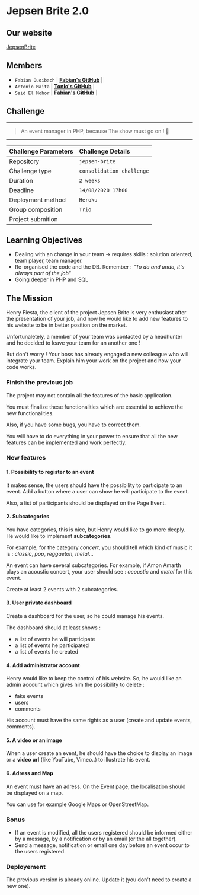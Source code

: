 # Jepsen Brite 2.0



## Our website

[JepsenBrite](https://jepsen-brite-mifato.herokuapp.com/)

## Members


- `Fabian Quoibach` | [**Fabian's GitHub**](https://github.com/fabquo) |
- `Antonio Maita` | [**Tonio's GitHub**](https://github.com/AntonioMaita) |
- `Said El Mohor` | [**Fabian's GitHub**](https://github.com/said956) |
  
## Challenge
---

> An event manager in PHP, because The show must go on ! :dancers:

---
|Challenge Parameters  |Challenge Details              |
|:---------------------|:------------------------------|
|Repository            |`jepsen-brite`            |
|Challenge type        |`consolidation challenge`           |
|Duration              |`2 weeks`                       |
|Deadline              |`14/08/2020 17h00`             |
|Deployment method     |`Heroku`                 |
|Group composition     |`Trio`                          |
|Project submition     |                            |

## Learning Objectives 

* Dealing with an change in your team -> requires skills : solution oriented, team player, team manager. 
* Re-organised the code and the DB. Remember : *"To do and undo, it's always part of the job"*
* Going deeper in PHP and SQL



## The Mission

Henry Fiesta, the client of the project Jepsen Brite is very enthusiast after the presentation of your job, and now he would like to add new features to his website to be in better position on the market. 

Unfortunaletely, a member of your team was contacted by a headhunter and he decided to leave your team for an another one !

But don't worry ! Your boss has already engaged a new colleague who will integrate your team. Explain him your work on the project and how your code works. 


### Finish the previous job

The project may not contain all the features of the basic application. 

You must finalize these functionalities which are essential to achieve the new functionalities.

Also, if you have some bugs, you have to correct them. 

You will have to do everything in your power to ensure that all the new features can be implemented and work perfectly.

### New features

#### 1. Possibility to register to an event

It makes sense, the users should have the possibility to participate to an event. Add a button where a user can show he will participate to the event. 

Also, a list of participants should be displayed on the Page Event. 

#### 2. Subcategories 

You have categories, this is nice, but Henry would like to go more deeply. He would like to implement **subcategories**.

For example, for the category *concert*, you should tell which kind of music it is : *classic*, *pop*, *reggaeton*, *metal*...

An event can have several subcategories. For example, if Amon Amarth plays an acoustic concert, your user should see : *acoustic* and *metal* for this event. 

Create at least 2 events with 2 subcategories. 

#### 3. User private dashboard

Create a dashboard for the user, so he could manage his events. 

The dashboard should at least shows : 
- a list of events he will participate
- a list of events he participated
- a list of events he created

#### 4. Add administrator account

Henry would like to keep the control of his website. So, he would like an admin account which gives him the possibility to delete :
* fake events
* users
* comments

His account must have the same rights as a user (create and update events, comments). 

#### 5. A video or an image

When a user create an event, he should have the choice to display an image or a **video url** (like YouTube, Vimeo..) to illustrate his event. 


#### 6. Adress and Map

An event must have an adress. On the Event page, the localisation should be displayed on a map.  

You can use for example Google Maps or OpenStreetMap. 

### Bonus

- If an event is modified, all the users registered should be informed either by a message, by a notification or by an email (or the all together). 
- Send a message, notification or email one day before an event occur to the users registered. 

### Deployement

The previous version is already online. Update it (you don't need to create a new one). 